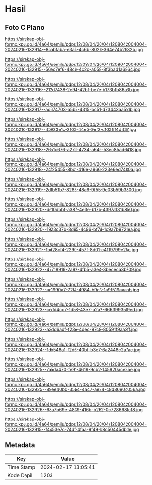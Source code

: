 # Hasil

## Foto C Plano

https://sirekap-obj-formc.kpu.go.id/4a64/pemilu/pdpr/12/08/04/20/04/1208042004004-20240216-132914--8cabfaba-e3a5-4c6b-8026-364e74b2932b.jpg

https://sirekap-obj-formc.kpu.go.id/4a64/pemilu/pdpr/12/08/04/20/04/1208042004004-20240216-132915--56ec7ef6-48c6-4c2c-a058-8f3bad1a6864.jpg

https://sirekap-obj-formc.kpu.go.id/4a64/pemilu/pdpr/12/08/04/20/04/1208042004004-20240216-132916--212d7438-2e94-42bf-be7e-b173bfb86a3b.jpg

https://sirekap-obj-formc.kpu.go.id/4a64/pemilu/pdpr/12/08/04/20/04/1208042004004-20240216-132917--ad674703-a5b5-4315-bc51-d73443aa5fdb.jpg

https://sirekap-obj-formc.kpu.go.id/4a64/pemilu/pdpr/12/08/04/20/04/1208042004004-20240216-132917--45923e1c-2f03-44e5-9ef2-c163fff4d437.jpg

https://sirekap-obj-formc.kpu.go.id/4a64/pemilu/pdpr/12/08/04/20/04/1208042004004-20240216-132918--2651c676-a27d-4734-a64e-53ec85ad6418.jpg

https://sirekap-obj-formc.kpu.go.id/4a64/pemilu/pdpr/12/08/04/20/04/1208042004004-20240216-132918--24f25455-8bc1-416e-a966-223e6ed7480a.jpg

https://sirekap-obj-formc.kpu.go.id/4a64/pemilu/pdpr/12/08/04/20/04/1208042004004-20240216-132919--2d1b51b7-8285-48a6-9f55-9c03b59b3800.jpg

https://sirekap-obj-formc.kpu.go.id/4a64/pemilu/pdpr/12/08/04/20/04/1208042004004-20240216-132920--de10dbbf-a387-4e3e-b17b-4397a131b850.jpg

https://sirekap-obj-formc.kpu.go.id/4a64/pemilu/pdpr/12/08/04/20/04/1208042004004-20240216-132920--1923c37b-8d95-4c96-bf7d-1c9a7b9721ea.jpg

https://sirekap-obj-formc.kpu.go.id/4a64/pemilu/pdpr/12/08/04/20/04/1208042004004-20240216-132921--1bd28cf4-2290-457f-8d01-c4119799e25c.jpg

https://sirekap-obj-formc.kpu.go.id/4a64/pemilu/pdpr/12/08/04/20/04/1208042004004-20240216-132922--47718919-2a92-4fb5-a3e4-3bececa3b709.jpg

https://sirekap-obj-formc.kpu.go.id/4a64/pemilu/pdpr/12/08/04/20/04/1208042004004-20240216-132922--ae1990a7-72f4-4984-b9c3-1a9f519aaabb.jpg

https://sirekap-obj-formc.kpu.go.id/4a64/pemilu/pdpr/12/08/04/20/04/1208042004004-20240216-132923--cedd4cc7-1d58-43e7-a2a2-66639935f9ed.jpg

https://sirekap-obj-formc.kpu.go.id/4a64/pemilu/pdpr/12/08/04/20/04/1208042004004-20240216-132923--a3dd6adf-f23e-4dec-97c8-80591f9aa2ff.jpg

https://sirekap-obj-formc.kpu.go.id/4a64/pemilu/pdpr/12/08/04/20/04/1208042004004-20240216-132924--1db548a1-f2d6-40bf-b3e7-6a2448c2a7ac.jpg

https://sirekap-obj-formc.kpu.go.id/4a64/pemilu/pdpr/12/08/04/20/04/1208042004004-20240216-132925--7a5da470-fe91-4619-9cb2-145920ace35e.jpg

https://sirekap-obj-formc.kpu.go.id/4a64/pemilu/pdpr/12/08/04/20/04/1208042004004-20240216-132925--89ee40b0-35b4-4a47-ae84-c8d86e04056a.jpg

https://sirekap-obj-formc.kpu.go.id/4a64/pemilu/pdpr/12/08/04/20/04/1208042004004-20240216-132926--68a7b69e-4839-416b-b262-0c7286681cf8.jpg

https://sirekap-obj-formc.kpu.go.id/4a64/pemilu/pdpr/12/08/04/20/04/1208042004004-20240216-132915--f4453e7c-74df-4faa-9f49-b8c50445dbde.jpg


## Metadata

| Key        | Value               |
| ---------- | ------------------- |
| Time Stamp | 2024-02-17 13:05:41 |
| Kode Dapil | 1203                |



